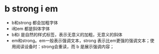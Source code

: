 # b strong i em

- b和strong 都会加粗字体
- i和em 都是斜体字体
- b和i 是自然的样式标签，表示无意义的加粗，无意义的斜体
- em和strong。em一般表示强调文本，strong 表示比em更强的强调文本；使用阅读设备时：strong会重读，而 b 是展示强调内容；

